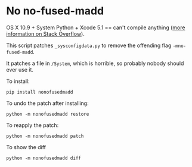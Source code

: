 # No no-fused-madd

OS X 10.9 + System Python + Xcode 5.1 == can't compile anything ([more information on Stack Overflow](http://stackoverflow.com/questions/22313407)).

This script patches `_sysconfigdata.py` to remove the offending flag `-mno-fused-madd`.

It patches a file in `/System`, which is horrible, so probably nobody should ever use it.

To install:

    pip install nonofusedmadd

To undo the patch after installing:

    python -m nonofusedmadd restore

To reapply the patch:

    python -m nonofusedmadd patch

To show the diff

    python -m nonofusedmadd diff
